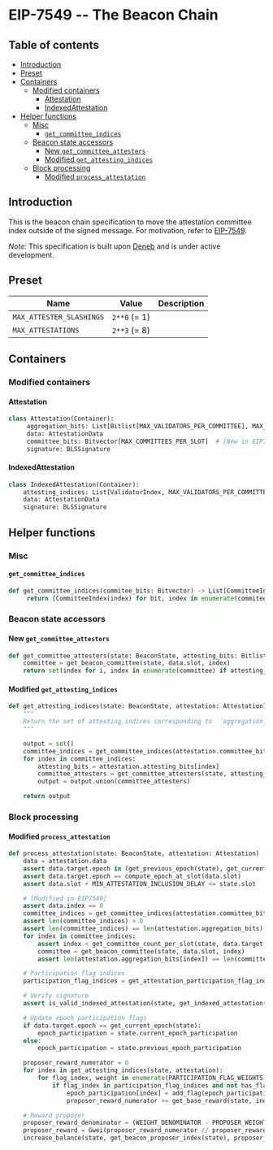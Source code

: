 # EIP-7549 -- The Beacon Chain

## Table of contents

<!-- TOC -->
<!-- START doctoc generated TOC please keep comment here to allow auto update -->
<!-- DON'T EDIT THIS SECTION, INSTEAD RE-RUN doctoc TO UPDATE -->

- [Introduction](#introduction)
- [Preset](#preset)
- [Containers](#containers)
  - [Modified containers](#modified-containers)
    - [Attestation](#attestation)
    - [IndexedAttestation](#indexedattestation)
- [Helper functions](#helper-functions)
  - [Misc](#misc)
    - [`get_committee_indices`](#get_committee_indices)
  - [Beacon state accessors](#beacon-state-accessors)
    - [New `get_committee_attesters`](#new-get_committee_attesters)
    - [Modified `get_attesting_indices`](#modified-get_attesting_indices)
  - [Block processing](#block-processing)
    - [Modified `process_attestation`](#modified-process_attestation)

<!-- END doctoc generated TOC please keep comment here to allow auto update -->
<!-- /TOC -->

## Introduction

This is the beacon chain specification to move the attestation committee index outside of the signed message. For motivation, refer to [EIP-7549](https://eips.ethereum.org/EIPS/eip-7549).

*Note:* This specification is built upon [Deneb](../../deneb/beacon_chain.md) and is under active development.

## Preset

| Name | Value | Description |
| - | - | - |
| `MAX_ATTESTER_SLASHINGS` | `2**0` (= 1) |
| `MAX_ATTESTATIONS`       | `2**3` (= 8) |

## Containers

### Modified containers

#### Attestation

```python
class Attestation(Container):
     aggregation_bits: List[Bitlist[MAX_VALIDATORS_PER_COMMITTEE], MAX_COMMITTEES_PER_SLOT]  # [Modified in EIP7549]
     data: AttestationData
     committee_bits: Bitvector[MAX_COMMITTEES_PER_SLOT]  # [New in EIP7549]
     signature: BLSSignature
```

#### IndexedAttestation

```python
class IndexedAttestation(Container):
    attesting_indices: List[ValidatorIndex, MAX_VALIDATORS_PER_COMMITTEE * MAX_COMMITTEES_PER_SLOT]  # [Modified in EIP7549]
    data: AttestationData
    signature: BLSSignature
```

## Helper functions

### Misc

#### `get_committee_indices`

```python
def get_committee_indices(commitee_bits: Bitvector) -> List[CommitteeIndex]:
     return [CommitteeIndex(index) for bit, index in enumerate(commitee_bits) if bit]
```

### Beacon state accessors

#### New `get_committee_attesters`

```python
def get_committee_attesters(state: BeaconState, attesting_bits: Bitlist, index: CommitteeIndex) -> Set[ValidatorIndex]:
    committee = get_beacon_committee(state, data.slot, index)
    return set(index for i, index in enumerate(committee) if attesting_bits[i])
```

#### Modified `get_attesting_indices`

```python
def get_attesting_indices(state: BeaconState, attestation: Attestation) -> Set[ValidatorIndex]:
    """
    Return the set of attesting indices corresponding to ``aggregation_bits`` and ``committee_bits``.
    """

    output = set()
    committee_indices = get_committee_indices(attestation.committee_bits)
    for index in committee_indices:
        attesting_bits = attestation.attesting_bits[index]
        committee_attesters = get_committee_attesters(state, attesting_bits, index)
        output = output.union(committee_attesters)

    return output
```

### Block processing

#### Modified `process_attestation`

```python
def process_attestation(state: BeaconState, attestation: Attestation) -> None:
    data = attestation.data
    assert data.target.epoch in (get_previous_epoch(state), get_current_epoch(state))
    assert data.target.epoch == compute_epoch_at_slot(data.slot)
    assert data.slot + MIN_ATTESTATION_INCLUSION_DELAY <= state.slot

    # [Modified in EIP7549]
    assert data.index == 0
    committee_indices = get_committee_indices(attestation.committee_bits)
    assert len(committee_indices) > 0
    assert len(committee_indices) == len(attestation.aggregation_bits)
    for index in committee_indices:
        assert index < get_committee_count_per_slot(state, data.target.epoch)
        committee = get_beacon_committee(state, data.slot, index)
        assert len(attestation.aggregation_bits[index]) == len(committee)

    # Participation flag indices
    participation_flag_indices = get_attestation_participation_flag_indices(state, data, state.slot - data.slot)

    # Verify signature
    assert is_valid_indexed_attestation(state, get_indexed_attestation(state, attestation))

    # Update epoch participation flags
    if data.target.epoch == get_current_epoch(state):
        epoch_participation = state.current_epoch_participation
    else:
        epoch_participation = state.previous_epoch_participation

    proposer_reward_numerator = 0
    for index in get_attesting_indices(state, attestation):
        for flag_index, weight in enumerate(PARTICIPATION_FLAG_WEIGHTS):
            if flag_index in participation_flag_indices and not has_flag(epoch_participation[index], flag_index):
                epoch_participation[index] = add_flag(epoch_participation[index], flag_index)
                proposer_reward_numerator += get_base_reward(state, index) * weight

    # Reward proposer
    proposer_reward_denominator = (WEIGHT_DENOMINATOR - PROPOSER_WEIGHT) * WEIGHT_DENOMINATOR // PROPOSER_WEIGHT
    proposer_reward = Gwei(proposer_reward_numerator // proposer_reward_denominator)
    increase_balance(state, get_beacon_proposer_index(state), proposer_reward)
```
